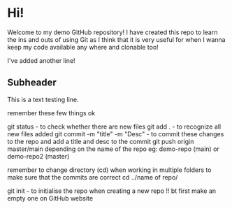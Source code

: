 # Hi!

Welcome to my demo GitHub repository! I have created this repo to learn the ins and outs of using Git as I think that it is very useful for when I wanna keep my code available any where and clonable too!

I've added another line!


## Subheader

This is a text testing line.

remember these few things ok 

git status - to check whether there are new files
git add . - to recognize all new files added
git commit -m "title" -m "Desc" - to commit these changes to the repo and add a title and desc to the commit
git push origin master/main depending on the name of the repo eg: demo-repo (main) or demo-repo2 (master)

remember to change directory (cd) when working in multiple folders to make sure that the commits are correct
cd ../name of repo/

git init - to initialise the repo when creating a new repo !! bt first make an empty one on GitHub website